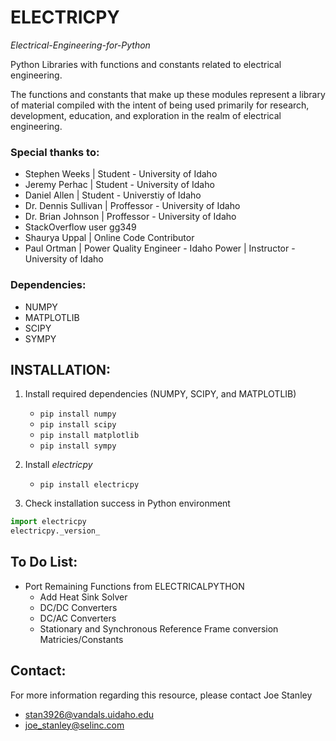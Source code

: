# ELECTRICPY
*Electrical-Engineering-for-Python*

Python Libraries with functions and constants related to electrical engineering.

The functions and constants that make up these modules represent a library of material compiled with the intent of being used primarily
for research, development, education, and exploration in the realm of electrical engineering.

### Special thanks to:
- Stephen Weeks | Student - University of Idaho
- Jeremy Perhac | Student - University of Idaho
- Daniel Allen | Student - Universtiy of Idaho
- Dr. Dennis Sullivan | Proffessor - University of Idaho
- Dr. Brian Johnson | Proffessor - University of Idaho
- StackOverflow user gg349
- Shaurya Uppal | Online Code Contributor
- Paul Ortman | Power Quality Engineer - Idaho Power | Instructor - University of Idaho


### Dependencies:
- NUMPY
- MATPLOTLIB
- SCIPY
- SYMPY


## INSTALLATION:
 1. Install required dependencies (NUMPY, SCIPY, and MATPLOTLIB)
    - `pip install numpy`
    - `pip install scipy`
    - `pip install matplotlib`
    - `pip install sympy`
  
 2. Install *electricpy*
    - `pip install electricpy`
  
 3. Check installation success in Python environment

   ```python
   import electricpy
   electricpy._version_
   ```

## To Do List:
- Port Remaining Functions from ELECTRICALPYTHON
    - Add Heat Sink Solver
    - DC/DC Converters
    - DC/AC Converters
    - Stationary and Synchronous Reference Frame conversion Matricies/Constants
    

## Contact:
For more information regarding this resource, please contact Joe Stanley
- <stan3926@vandals.uidaho.edu>
- <joe_stanley@selinc.com>